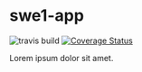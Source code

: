 # swe1-app

![travis build](https://app.travis-ci.com/LihaoWang/swe1-app.svg?branch=master)
[![Coverage Status](https://coveralls.io/repos/github/LihaoWang/swe1-app/badge.svg?branch=master)](https://coveralls.io/github/LihaoWang/swe1-app?branch=master)

Lorem ipsum dolor sit amet.

